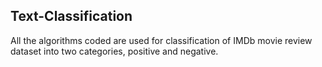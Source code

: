 ## Text-Classification
All the algorithms coded are used for classification of IMDb movie review dataset into two categories, positive and negative. 
